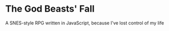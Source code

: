 The God Beasts' Fall
================

A SNES-style RPG written in JavaScript, because I've lost control of my life
